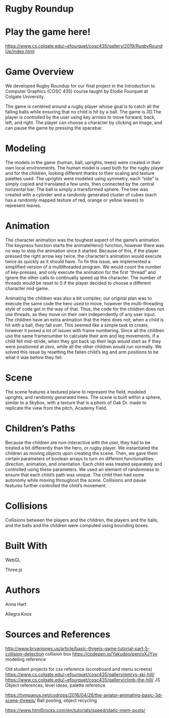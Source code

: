 # Rugby Roundup

# Play the game here!
https://www.cs.colgate.edu/~efourquet/cosc435/gallery/2019/RugbyRoundUp/index.html

# Game Overview

We developed Rugby Roundup for our final project in the Introduction to Computer Graphics (COSC 435) course taught by Elodie Fourquet at Colgate University.

The game is centered around a rugby player whose goal is to catch all the falling balls while ensuring that no child is hit by a ball. The game is 3D.The player is controlled by the user using key arrows to move forward, back, left, and right. The player can choose a character by clicking an image, and can pause the game by pressing the spacebar.

# Modeling

The models in the game (human, ball, uprights, trees) were created in their own local environments. The human model is used both for the rugby player and for the children, looking different thanks to their scaling and texture palettes used. The uprights were modeled using symmetry, each “side” is simply copied and translated a few units, then connected by the central horizontal bar. The ball is simply a transformed sphere. The tree was created with a cylinder and a randomly generated cluster of cubes (each has a randomly mapped texture of red, orange or yellow leaves) to represent leaves.

# Animation

The character animation was the toughest aspect of the game’s animation. The keypress function starts the animateHero() function, however there was no way to stop the animation once it started. Because of this, if the player pressed the right arrow key twice, the character’s animation would execute twice as quickly as it should have. To fix this issue, we implemented a simplified version of a multithreaded program. We would count the number of key-presses, and only execute the animation for the first “thread” and ignore the other calls to continually speed up the character. The number of threads would be reset to 0 if the player decided to choose a different character mid-game.

Animating the children was also a bit complex; our original plan was to execute the same code the hero used to move, however the multi-threading style of code got in the way of that. Thus, the code for the children does not use threads, as they move on their own independently of any user input. The children have an extra animation that the Hero does not; when a child is hit with a ball, they fall over. This seemed like a simple task to create, however it posed a lot of issues with frame numbering. Since all the children use the same framenumber to calculate their arm and leg movements, if a child fell mid-stride, when they got back up their legs would start as if they were positioned at zero, while all the other children would run normally. We solved this issue by resetting the fallen child’s leg and arm positions to be what it was before they fell.

# Scene

The scene features a textured plane to represent the field, modeled uprights, and randomly generated trees. The scene is built within a sphere, similar to a Skybox, with a texture that is a photo of Oak Dr. made to replicate the view from the pitch, Academy Field. 

# Children’s Paths

Because the children are non-interactive with the user, they had to be treated a bit differently than the hero, or rugby player. We instantiated the children as moving objects upon creating the scene. Then, we gave them certain parameters of boolean arrays to turn on different functionalities: direction, animation, and orientation. Each child was treated separately and controlled using these parameters. We used an element of randomness to ensure that each child’s path was unique. The child then had some autonomy while moving throughout the scene. Collisions and pause features further controlled the child’s movement. 

# Collisions

Collisions between the players and the children, the players and the balls, and the balls and the children were computed using bounding boxes. 

# Built With

WebGL

Three.js

# Authors

Anna Hart

Allegra Knox

# Sources and References

http://www.bryanjones.us/article/basic-threejs-game-tutorial-part-5-collision-detection collision box
https://codepen.io/Yakudoo/pen/oXJYxy modeling reference 

Old student projects for css reference (scoreboard and menu screens)
https://www.cs.colgate.edu/~efourquet/cosc435/gallery/emrys-ski-hill/
https://www.cs.colgate.edu/~efourquet/cosc435/gallery/climb-the-hill/
JS Object references, level ideas, palette reference

https://tympanus.net/codrops/2016/04/26/the-aviator-animating-basic-3d-scene-threejs/
Ball pooling, object recycling

https://www.html5rocks.com/en/tutorials/speed/static-mem-pools/


